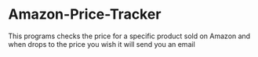 # Amazon-Price-Tracker
This programs checks the price for a specific product sold on Amazon and when drops to the price you wish it will send you an email
